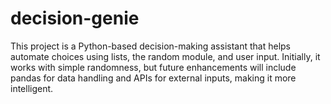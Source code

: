 # decision-genie
This project is a Python-based decision-making assistant that helps automate choices using lists, the random module, and user input. Initially, it works with simple randomness, but future enhancements will include pandas for data handling and APIs for external inputs, making it more intelligent.
